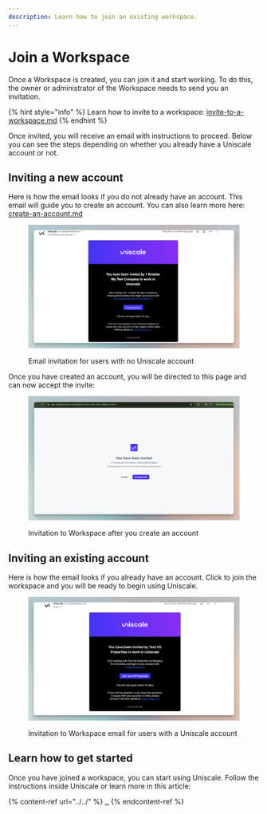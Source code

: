 ```yaml
---
description: Learn how to join an existing workspace.
---
```


# Join a Workspace

Once a Workspace is created, you can join it and start working. To do this, the owner or administrator of the Workspace needs to send you an invitation.

{% hint style="info" %}
Learn how to invite to a workspace: [invite-to-a-workspace.md](invite-to-a-workspace.md "mention")
{% endhint %}

Once invited, you will receive an email with instructions to proceed. Below you can see the steps depending on whether you already have a Uniscale account or not.



## Inviting a new account

Here is how the email looks if you do not already have an account. This email will guide you to create an account. You can also learn more here: [create-an-account.md](../../account-and-preferences/create-an-account.md "mention")

<figure><img src="../../.gitbook/assets/CleanShot 2024-03-22 at 12.32.00@2x.png" alt=""><figcaption><p>Email invitation for users with no Uniscale account</p></figcaption></figure>

Once you have created an account, you will be directed to this page and can now accept the invite:

<figure><img src="../../.gitbook/assets/CleanShot 2024-03-22 at 12.36.33@2x.png" alt=""><figcaption><p>Invitation to Workspace after you create an account</p></figcaption></figure>



## Inviting an existing account

Here is how the email looks if you already have an account. Click to join the workspace and you will be ready to begin using Uniscale.&#x20;

<figure><img src="../../.gitbook/assets/CleanShot 2024-03-22 at 12.29.39@2x.png" alt=""><figcaption><p>Invitation to Workspace email for users with a Uniscale account</p></figcaption></figure>

## Learn how to get started

Once you have joined a workspace, you can start using Uniscale. Follow the instructions inside Uniscale or learn more in this article:

{% content-ref url="../../" %}
[..](../../)
{% endcontent-ref %}

